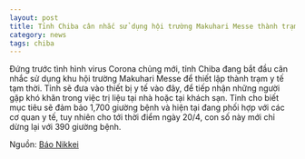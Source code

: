 ```yaml
---
layout: post
title: Tỉnh Chiba cân nhắc sử dụng hội trường Makuhari Messe thành trạm y tế tạm thời
category: news
tags: chiba
---
```


Đứng trước tình hình virus Corona chủng mới, tỉnh Chiba đang bắt đầu cân nhắc sử dụng khu hội trường Makuhari Messe để thiết lập thành trạm y tế tạm thời. Tỉnh sẽ đưa vào thiết bị y tế vào đây, để tiếp nhận những người gặp khó khăn trong việc trị liệu tại nhà hoặc tại khách sạn.
Tỉnh cho biết mục tiêu sẽ đảm bảo 1,700 giường bệnh và hiện tại đang phối hợp với các cơ quan y tế, tuy nhiên cho tới thời điểm ngày 20/4, con số này mới chỉ dừng lại với 390 giường bệnh.

Nguồn: [Báo Nikkei](https://www.nikkei.com/article/DGXMZO58349270S0A420C2L71000/)
